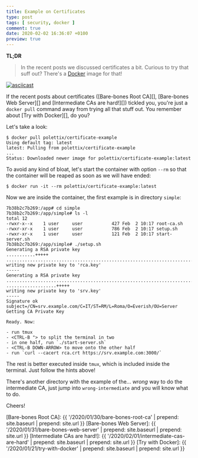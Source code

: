 ```yaml
---
title: Example on Certificates
type: post
tags: [ security, docker ]
comment: true
date: 2020-02-02 16:36:07 +0100
preview: true
---
```


**TL;DR**

> In the recent posts we discussed certificates a bit. Curious to try that
> suff out? There's a [Docker][] image for that!

[![asciicast](https://asciinema.org/a/297368.svg)](https://asciinema.org/a/297368)

If the recent posts about certificates ([Bare-bones Root CA][], [Bare-bones
Web Server][] and [Intermediate CAs are hard!][]) tickled you, you're just a
`docker pull` command away from trying all that stuff out. You remember
about [Try with Docker][], do you?

Let's take a look:

```shell
$ docker pull polettix/certificate-example
Using default tag: latest
latest: Pulling from polettix/certificate-example
...
Status: Downloaded newer image for polettix/certificate-example:latest
```

To avoid any kind of bloat, let's start the container with option `--rm` so
that the container will be reaped as soon as we will have ended:

```shell
$ docker run -it --rm polettix/certificate-example:latest
```

Now we are inside the container, the first example is in directory `simple`:

```shell
7b38b2c7b269:/app# cd simple
7b38b2c7b269:/app/simple# ls -l
total 12
-rwxr-x--x    1 user     user           427 Feb  2 10:17 root-ca.sh
-rwxr-xr-x    1 user     user           786 Feb  2 10:17 setup.sh
-rwxr-xr-x    1 user     user           121 Feb  2 10:17 start-server.sh
7b38b2c7b269:/app/simple# ./setup.sh 
Generating a RSA private key
...........+++++
...........................................................................................+++++
writing new private key to 'rca.key'
-----
Generating a RSA private key
...................................................................................................................................................................+++++
...................+++++
writing new private key to 'srv.key'
-----
Signature ok
subject=/CN=srv.example.com/C=IT/ST=RM/L=Roma/O=Everish/OU=Server
Getting CA Private Key

Ready. Now:

- run tmux
- <CTRL-B "> to split the terminal in two
- in one half, run `./start-server.sh`
- <CTRL-B DOWN-ARROW> to move onto the other half
- run `curl --cacert rca.crt https://srv.example.com:3000/`
```

The rest is better executed inside `tmux`, which is included inside the
terminal. Just follow the hints above!

There's another directory with the example of the... *wrong* way to do the
intermediate CA, just jump into `wrong-intermediate` and you will know what
to do.

Cheers!


[Docker]: https://www.docker.com/
[Bare-bones Root CA]: {{ '/2020/01/30/bare-bones-root-ca' | prepend: site.baseurl | prepend: site.url }}
[Bare-bones Web Server]: {{ '/2020/01/31/bare-bones-web-server' | prepend: site.baseurl | prepend: site.url }}
[Intermediate CAs are hard!]: {{ '/2020/02/01/intermediate-cas-are-hard' | prepend: site.baseurl | prepend: site.url }}
[Try with Docker]: {{ '/2020/01/21/try-with-docker' | prepend: site.baseurl | prepend: site.url }}
